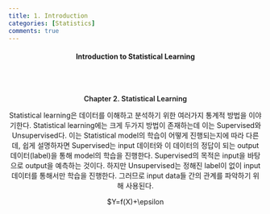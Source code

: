 ```yaml
---
title: 1. Introduction
categories: [Statistics]
comments: true
---
```


<h4 align="center"> Introduction to Statistical Learning </h4> <br><br>

<div align="center" style="font-size:14px;">
  <p style="font-weight:600;"> Chapter 2. Statistical Learning</p>
Statistical learning은 데이터를 이해하고 분석하기 위한 여러가지 통계적 방법을 이야기한다. Statistical learning에는 크게 두가지 방법이 존재하는데 이는 Supervised와 Unsupervised다. 이는 Statistical model의 학습이 어떻게 진행되는지에 따라 다른데, 쉽게 설명하자면 Supervised는 input 데이터와 이 데이터의 정답이 되는 output 데이터(label)을 통해 model의 학습을 진행한다. Supervised의 목적은 input을 바탕으로 output을 예측하는 것이다. 하지만 Unsupervised는 정해진 label이 없이 input 데이터를 통해서만 학습을 진행한다. 그러므로 input data들 간의 관계를 파악하기 위해 사용된다.<br>
  
$Y=f(X)+\epsilon
  

 
</div>

